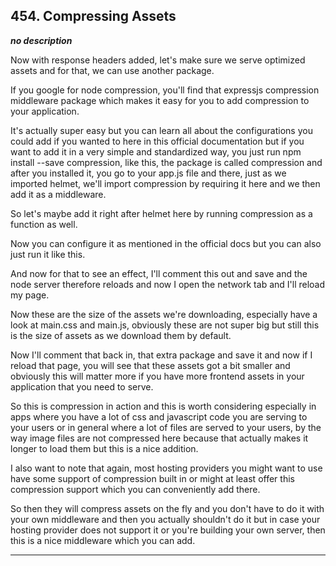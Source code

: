 ## 454. Compressing Assets

<strong><em>no description</em></strong>

Now with response headers added, let's make sure we serve optimized assets and
for that, we can use another package. 

If you google for node compression, you'll find that expressjs compression
middleware package which makes it easy for you to add compression to your
application. 

It's actually super easy but you can learn all about the configurations you
could add if you wanted to here in this official documentation but if you want
to add it in a very simple and standardized way, you just run npm install --save
compression, like this, the package is called compression and after you
installed it, you go to your app.js file and there, just as we imported helmet,
we'll import compression by requiring it here and we then add it as a
middleware. 

So let's maybe add it right after helmet here by running compression as a
function as well. 

Now you can configure it as mentioned in the official docs but you can also just
run it like this. 

And now for that to see an effect, I'll comment this out and save and the node
server therefore reloads and now I open the network tab and I'll reload my page.


Now these are the size of the assets we're downloading, especially have a look
at main.css and main.js, obviously these are not super big but still this is the
size of assets as we download them by default. 

Now I'll comment that back in, that extra package and save it and now if I
reload that page, you will see that these assets got a bit smaller and obviously
this will matter more if you have more frontend assets in your application that
you need to serve. 

So this is compression in action and this is worth considering especially in
apps where you have a lot of css and javascript code you are serving to your
users or in general where a lot of files are served to your users, by the way
image files are not compressed here because that actually makes it longer to
load them but this is a nice addition. 

I also want to note that again, most hosting providers you might want to use
have some support of compression built in or might at least offer this
compression support which you can conveniently add there. 

So then they will compress assets on the fly and you don't have to do it with
your own middleware and then you actually shouldn't do it but in case your
hosting provider does not support it or you're building your own server, then
this is a nice middleware which you can add. 

---